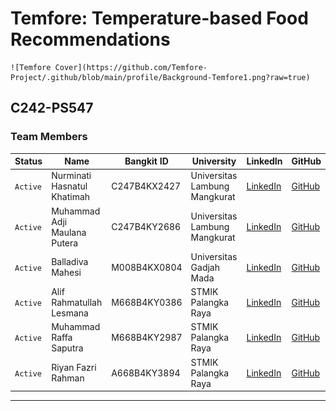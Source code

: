 # Temfore: Temperature-based Food Recommendations

    ![Temfore Cover](https://github.com/Temfore-Project/.github/blob/main/profile/Background-Temfore1.png?raw=true)

## C242-PS547

### Team Members

| Status   | Name                         | Bangkit ID   | University                    | LinkedIn                                                                        | GitHub                                        |
| -------- | ---------------------------- | ------------ | ----------------------------- | ------------------------------------------------------------------------------- | --------------------------------------------- |
| `Active` | Nurminati Hasnatul Khatimah  | C247B4KX2427 | Universitas Lambung Mangkurat | [LinkedIn](https://www.linkedin.com/in/nurminati-hasnatul-khatimah-704b69244/)  | [GitHub](https://github.com/minacloe)         |
| `Active` | Muhammad Adji Maulana Putera | C247B4KY2686 | Universitas Lambung Mangkurat | [LinkedIn](https://www.linkedin.com/in/muhammad-adji-maulana-putera-514066252/) | [GitHub](https://github.com/user2)            |
| `Active` | Balladiva Mahesi             | M008B4KX0804 | Universitas Gadjah Mada       | [LinkedIn](https://www.linkedin.com/in/balladiva-mahesi-428a16256/)             | [GitHub](https://github.com/user3)            |
| `Active` | Alif Rahmatullah Lesmana     | M668B4KY0386 | STMIK Palangka Raya           | [LinkedIn](https://www.linkedin.com/in/alif-rahmatullah-lesmana-565028311/)     | [GitHub](https://github.com/user4)            |
| `Active` | Muhammad Raffa Saputra       | M668B4KY2987 | STMIK Palangka Raya           | [LinkedIn](https://www.linkedin.com/in/muhammad-raffa-saputra21/)               | [GitHub](https://github.com/21YeetYa)         |
| `Active` | Riyan Fazri Rahman           | A668B4KY3894 | STMIK Palangka Raya           | [LinkedIn](https://www.linkedin.com/in/riyan-fazri-rahman/)                     | [GitHub](https://github.com/riyanfazrirahman) |

---
